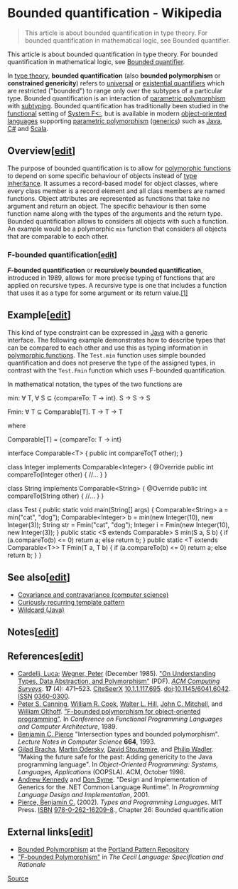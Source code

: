 # Bounded quantification - Wikipedia

> This article is about bounded quantification in type theory. For bounded quantification in mathematical logic, see Bounded quantifier.

This article is about bounded quantification in type theory. For bounded quantification in mathematical logic, see [Bounded quantifier](chrome-extension://cjedbglnccaioiolemnfhjncicchinao/wiki/Bounded_quantifier "Bounded quantifier").

In [type theory](chrome-extension://cjedbglnccaioiolemnfhjncicchinao/wiki/Type_theory "Type theory"), **bounded quantification** (also **bounded polymorphism** or **constrained genericity**) refers to [universal](chrome-extension://cjedbglnccaioiolemnfhjncicchinao/wiki/Universally_quantified "Universally quantified") or [existential quantifiers](chrome-extension://cjedbglnccaioiolemnfhjncicchinao/wiki/Existential_type "Existential type") which are restricted ("bounded") to range only over the subtypes of a particular type. Bounded quantification is an interaction of [parametric polymorphism](chrome-extension://cjedbglnccaioiolemnfhjncicchinao/wiki/Parametric_polymorphism "Parametric polymorphism") with [subtyping](chrome-extension://cjedbglnccaioiolemnfhjncicchinao/wiki/Subtyping "Subtyping"). Bounded quantification has traditionally been studied in the [functional](chrome-extension://cjedbglnccaioiolemnfhjncicchinao/wiki/Functional_programming "Functional programming") setting of [System F<:](chrome-extension://cjedbglnccaioiolemnfhjncicchinao/wiki/System_F-sub "System F-sub"), but is available in modern [object-oriented languages](chrome-extension://cjedbglnccaioiolemnfhjncicchinao/wiki/Object-oriented_language "Object-oriented language") supporting [parametric polymorphism](chrome-extension://cjedbglnccaioiolemnfhjncicchinao/wiki/Parametric_polymorphism "Parametric polymorphism") ([generics](chrome-extension://cjedbglnccaioiolemnfhjncicchinao/wiki/Generic_programming "Generic programming")) such as [Java](chrome-extension://cjedbglnccaioiolemnfhjncicchinao/wiki/Java_(programming_language) "Java (programming language)"), [C#](chrome-extension://cjedbglnccaioiolemnfhjncicchinao/wiki/C_Sharp_(programming_language) "C Sharp (programming language)") and [Scala](chrome-extension://cjedbglnccaioiolemnfhjncicchinao/wiki/Scala_(programming_language) "Scala (programming language)").

Overview\[[edit](chrome-extension://cjedbglnccaioiolemnfhjncicchinao/w/index.php?title=Bounded_quantification&action=edit&section=1 "Edit section: Overview")\]
---------------------------------------------------------------------------------------------------------------------------------------------------------------

The purpose of bounded quantification is to allow for [polymorphic functions](chrome-extension://cjedbglnccaioiolemnfhjncicchinao/wiki/Polymorphic_function "Polymorphic function") to depend on some specific behaviour of objects instead of [type inheritance](chrome-extension://cjedbglnccaioiolemnfhjncicchinao/wiki/Type_inheritance "Type inheritance"). It assumes a record-based model for object classes, where every class member is a record element and all class members are named functions. Object attributes are represented as functions that take no argument and return an object. The specific behaviour is then some function name along with the types of the arguments and the return type. Bounded quantification allows to considers all objects with such a function. An example would be a polymorphic `min` function that considers all objects that are comparable to each other.

### F-bounded quantification\[[edit](chrome-extension://cjedbglnccaioiolemnfhjncicchinao/w/index.php?title=Bounded_quantification&action=edit&section=2 "Edit section: F-bounded quantification")\]

**_F_\-bounded quantification** or **recursively bounded quantification**, introduced in 1989, allows for more precise typing of functions that are applied on recursive types. A recursive type is one that includes a function that uses it as a type for some argument or its return value.[\[1\]](#cite_note-1)

Example\[[edit](chrome-extension://cjedbglnccaioiolemnfhjncicchinao/w/index.php?title=Bounded_quantification&action=edit&section=3 "Edit section: Example")\]
-------------------------------------------------------------------------------------------------------------------------------------------------------------

This kind of type constraint can be expressed in [Java](chrome-extension://cjedbglnccaioiolemnfhjncicchinao/wiki/Java_(programming_language) "Java (programming language)") with a generic interface. The following example demonstrates how to describe types that can be compared to each other and use this as typing information in [polymorphic functions](chrome-extension://cjedbglnccaioiolemnfhjncicchinao/wiki/Polymorphic_function "Polymorphic function"). The `Test.min` function uses simple bounded quantification and does not preserve the type of the assigned types, in contrast with the `Test.Fmin` function which uses F-bounded quantification.

In mathematical notation, the types of the two functions are

min: ∀ T, ∀ S ⊆ {compareTo: T → int}. S → S → S

Fmin: ∀ T ⊆ Comparable\[T\]. T → T → T

where

Comparable\[T\] = {compareTo: T → int}

interface Comparable<T\> {
  public int compareTo(T other);
}

class Integer implements Comparable<Integer\> {
  @Override
  public int compareTo(Integer other) {
    //...
  }
}

class String implements Comparable<String\> {
  @Override
  public int compareTo(String other) {
    //...
  }
}

class Test {
  public static void main(String\[\] args) {
    Comparable<String\> a \= min("cat", "dog");
    Comparable<Integer\> b \= min(new Integer(10), new Integer(3));
    String str \= Fmin("cat", "dog");
    Integer i \= Fmin(new Integer(10), new Integer(3));
  }
  public static <S extends Comparable\> S min(S a, S b) {
    if (a.compareTo(b) <= 0)
      return a;
    else
      return b;
  }
  public static <T extends Comparable<T\>> T Fmin(T a, T b) {
    if (a.compareTo(b) <= 0)
      return a;
    else
      return b;
  }
}

See also\[[edit](chrome-extension://cjedbglnccaioiolemnfhjncicchinao/w/index.php?title=Bounded_quantification&action=edit&section=4 "Edit section: See also")\]
---------------------------------------------------------------------------------------------------------------------------------------------------------------

*   [Covariance and contravariance (computer science)](chrome-extension://cjedbglnccaioiolemnfhjncicchinao/wiki/Covariance_and_contravariance_(computer_science) "Covariance and contravariance (computer science)")
*   [Curiously recurring template pattern](chrome-extension://cjedbglnccaioiolemnfhjncicchinao/wiki/Curiously_recurring_template_pattern "Curiously recurring template pattern")
*   [Wildcard (Java)](chrome-extension://cjedbglnccaioiolemnfhjncicchinao/wiki/Wildcard_(Java) "Wildcard (Java)")

Notes\[[edit](chrome-extension://cjedbglnccaioiolemnfhjncicchinao/w/index.php?title=Bounded_quantification&action=edit&section=5 "Edit section: Notes")\]
---------------------------------------------------------------------------------------------------------------------------------------------------------

References\[[edit](chrome-extension://cjedbglnccaioiolemnfhjncicchinao/w/index.php?title=Bounded_quantification&action=edit&section=6 "Edit section: References")\]
-------------------------------------------------------------------------------------------------------------------------------------------------------------------

*   [Cardelli, Luca](chrome-extension://cjedbglnccaioiolemnfhjncicchinao/wiki/Luca_Cardelli "Luca Cardelli"); [Wegner, Peter](chrome-extension://cjedbglnccaioiolemnfhjncicchinao/wiki/Peter_Wegner "Peter Wegner") (December 1985). ["On Understanding Types, Data Abstraction, and Polymorphism"](http://lucacardelli.name/Papers/OnUnderstanding.A4.pdf) (PDF). _[ACM Computing Surveys](chrome-extension://cjedbglnccaioiolemnfhjncicchinao/wiki/ACM_Computing_Surveys "ACM Computing Surveys")_. **17** (4): 471–523. [CiteSeerX](chrome-extension://cjedbglnccaioiolemnfhjncicchinao/wiki/CiteSeerX_(identifier) "CiteSeerX (identifier)") [10.1.1.117.695](chrome-extension://citeseerx.ist.psu.edu/viewdoc/summary?doi=10.1.1.117.695). [doi](chrome-extension://cjedbglnccaioiolemnfhjncicchinao/wiki/Doi_(identifier) "Doi (identifier)"):[10.1145/6041.6042](https://doi.org/10.1145%2F6041.6042). [ISSN](chrome-extension://cjedbglnccaioiolemnfhjncicchinao/wiki/ISSN_(identifier) "ISSN (identifier)") [0360-0300](chrome-extension://www.worldcat.org/issn/0360-0300).
*   [Peter S. Canning](chrome-extension://cjedbglnccaioiolemnfhjncicchinao/w/index.php?title=Peter_S._Canning&action=edit&redlink=1 "Peter S. Canning (page does not exist)"), [William R. Cook](chrome-extension://cjedbglnccaioiolemnfhjncicchinao/wiki/William_Cook_(computer_scientist) "William Cook (computer scientist)"), [Walter L. Hill](chrome-extension://cjedbglnccaioiolemnfhjncicchinao/w/index.php?title=Walter_L._Hill&action=edit&redlink=1 "Walter L. Hill (page does not exist)"), [John C. Mitchell](chrome-extension://cjedbglnccaioiolemnfhjncicchinao/wiki/John_C._Mitchell "John C. Mitchell"), and [William Olthoff](chrome-extension://cjedbglnccaioiolemnfhjncicchinao/w/index.php?title=William_Olthoff&action=edit&redlink=1 "William Olthoff (page does not exist)"). ["F-bounded polymorphism for object-oriented programming"](http://dl.acm.org/citation.cfm?id=99392). In _Conference on Functional Programming Languages and Computer Architecture_, 1989.
*   [Benjamin C. Pierce](chrome-extension://cjedbglnccaioiolemnfhjncicchinao/wiki/Benjamin_C._Pierce "Benjamin C. Pierce") "Intersection types and bounded polymorphism". _Lecture Notes in Computer Science_ **664**, 1993.
*   [Gilad Bracha](chrome-extension://cjedbglnccaioiolemnfhjncicchinao/wiki/Gilad_Bracha "Gilad Bracha"), [Martin Odersky](chrome-extension://cjedbglnccaioiolemnfhjncicchinao/wiki/Martin_Odersky "Martin Odersky"), [David Stoutamire](chrome-extension://cjedbglnccaioiolemnfhjncicchinao/w/index.php?title=David_Stoutamire&action=edit&redlink=1 "David Stoutamire (page does not exist)"), and [Philip Wadler](chrome-extension://cjedbglnccaioiolemnfhjncicchinao/wiki/Philip_Wadler "Philip Wadler"). "Making the future safe for the past: Adding genericity to the Java programming language". In _Object-Oriented Programming: Systems, Languages, Applications_ (OOPSLA). ACM, October 1998.
*   [Andrew Kennedy](chrome-extension://cjedbglnccaioiolemnfhjncicchinao/w/index.php?title=Andrew_Kennedy_(computer_scientist)&action=edit&redlink=1 "Andrew Kennedy (computer scientist) (page does not exist)") and [Don Syme](chrome-extension://cjedbglnccaioiolemnfhjncicchinao/wiki/Don_Syme "Don Syme"). "Design and Implementation of Generics for the .NET Common Language Runtime". In _Programming Language Design and Implementation_, 2001.
*   [Pierce, Benjamin C.](chrome-extension://cjedbglnccaioiolemnfhjncicchinao/wiki/Benjamin_C._Pierce "Benjamin C. Pierce") (2002). _Types and Programming Languages_. MIT Press. [ISBN](chrome-extension://cjedbglnccaioiolemnfhjncicchinao/wiki/ISBN_(identifier) "ISBN (identifier)") [978-0-262-16209-8](chrome-extension://cjedbglnccaioiolemnfhjncicchinao/wiki/Special:BookSources/978-0-262-16209-8 "Special:BookSources/978-0-262-16209-8")., Chapter 26: Bounded quantification

External links\[[edit](chrome-extension://cjedbglnccaioiolemnfhjncicchinao/w/index.php?title=Bounded_quantification&action=edit&section=7 "Edit section: External links")\]
---------------------------------------------------------------------------------------------------------------------------------------------------------------------------

*   [Bounded Polymorphism](http://www.c2.com/cgi/wiki?BoundedPolymorphism) at the [Portland Pattern Repository](chrome-extension://cjedbglnccaioiolemnfhjncicchinao/wiki/Portland_Pattern_Repository "Portland Pattern Repository")
*   ["F-bounded Polymorphism"](http://www.cs.washington.edu/research/projects/cecil/www/Vortex-Three-Zero/doc-cecil-lang/cecil-spec-86.html) in _The Cecil Language: Specification and Rationale_


[Source](https://en.wikipedia.org/wiki/Bounded_quantification)